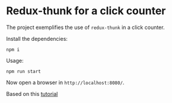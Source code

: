 # Redux-thunk for a click counter

The project exemplifies the use of `redux-thunk` in a click counter.

Install the dependencies:

    npm i

Usage:

    npm run start

Now open a browser in `http://localhost:8080/`.

Based on this [tutorial](https://www.youtube.com/watch?v=Sqkm39rqmEg)
